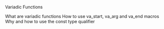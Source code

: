 Variadic Functions

What are variadic functions
How to use va_start, va_arg and va_end macros
Why and how to use the const type qualifier


